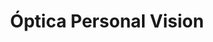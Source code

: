 ---
title: "Óptica Personal Vision"
url: /ciudad-autonoma-de-buenos-aires/optica-personal-vision/
shop: óptico
---